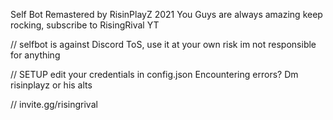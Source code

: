 Self Bot Remastered by RisinPlayZ 2021 
You Guys are always amazing keep rocking,
subscribe to RisingRival YT

// selfbot is against Discord ToS, use it at your own risk im not responsible for anything


// SETUP
edit your credentials in config.json 
Encountering errors? Dm risinplayz or his alts 

// invite.gg/risingrival
